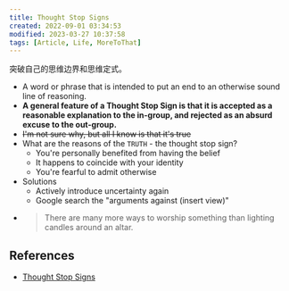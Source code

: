 ```yaml
---
title: Thought Stop Signs
created: 2022-09-01 03:34:53
modified: 2023-03-27 10:37:58
tags: [Article, Life, MoreToThat]
---
```


突破自己的思维边界和思维定式。

- A word or phrase that is intended to put an end to an otherwise sound line of reasoning.
- **A general feature of a Thought Stop Sign is that it is accepted as a reasonable explanation to the in-group, and rejected as an absurd excuse to the out-group.**
- ~~I'm not sure why, but all I know is that it's true~~
- What are the reasons of the `TRUTH` - the thought stop sign?
  - You're personally benefited from having the belief
  - It happens to coincide with your identity
  - You're fearful to admit otherwise
- Solutions
  - Actively introduce uncertainty again
  - Google search the "arguments against (insert view)"
- > There are many more ways to worship something than lighting candles around an altar.

## References

- [Thought Stop Signs](https://moretothat.com/thought-stop-signs/)
